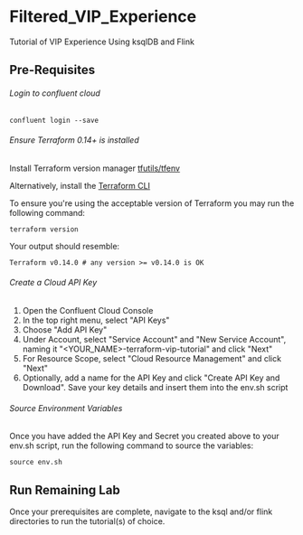 # Filtered_VIP_Experience
Tutorial of VIP Experience Using ksqlDB and Flink 

## Pre-Requisites 

###### Login to confluent cloud 
```
confluent login --save
```

###### Ensure Terraform 0.14+ is installed

Install Terraform version manager [tfutils/tfenv](https://github.com/tfutils/tfenv)

Alternatively, install the [Terraform CLI](https://learn.hashicorp.com/tutorials/terraform/install-cli?_ga=2.42178277.1311939475.1662583790-739072507.1660226902#install-terraform)

To ensure you're using the acceptable version of Terraform you may run the following command:
```
terraform version
```
Your output should resemble: 
```
Terraform v0.14.0 # any version >= v0.14.0 is OK
```
###### Create a Cloud API Key 

1. Open the Confluent Cloud Console
2. In the top right menu, select "API Keys"
3. Choose "Add API Key"
4. Under Account, select "Service Account" and "New Service Account", naming it "<YOUR_NAME>-terraform-vip-tutorial" and click "Next"
5. For Resource Scope, select "Cloud Resource Management" and click "Next"
6. Optionally, add a name for the API Key and click "Create API Key and Download". Save your key details and insert them into the env.sh script

###### Source Environment Variables 

Once you have added the API Key and Secret you created above to your env.sh script, run the following command to source the variables: 
```
source env.sh
```

## Run Remaining Lab 

Once your prerequisites are complete, navigate to the ksql and/or flink directories to run the tutorial(s) of choice. 

